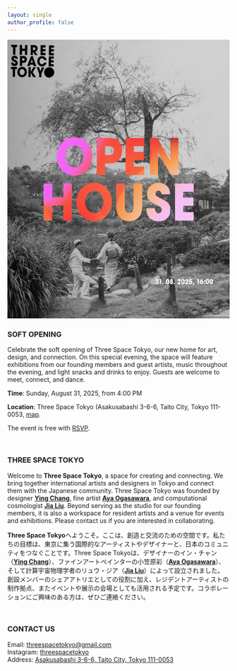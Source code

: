 ```yaml
---
layout: single
author_profile: false
---
```



<p align="center">
  <img src="/assets/open1.jpg" />
</p>

### SOFT OPENING

Celebrate the soft opening of Three Space Tokyo, our new home for art, design, and connection. On this special evening, the space will feature exhibitions from our founding members and guest artists, music throughout the evening, and light snacks and drinks to enjoy. Guests are welcome to meet, connect, and dance.

**Time**: Sunday, August 31, 2025, from 4:00 PM

**Location**: Three Space Tokyo (Asakusabashi 3-6-6, Taito City, Tokyo 111-0053, [map](https://maps.app.goo.gl/U6qfJWBaE5sk5ypv9).

The event is free with [RSVP](https://forms.gle/wFEJjbw8nyotrvqBA).

<br>

### THREE SPACE TOKYO

Welcome to **Three Space Tokyo**, a space for creating and connecting. We bring together international artists and designers in Tokyo and connect them with the Japanese community. Three Space Tokyo was founded by designer [**Ying Chang**](https://www.yingchang.co.uk/), fine artist [**Aya Ogasawara**](https://www.ayaogas.com/), and computational cosmologist [**Jia Liu**](https://liuxx479.github.io/). Beyond serving as the studio for our founding members, it is also a workspace for resident artists and a venue for events and exhibitions. Please contact us if you are interested in collaborating.


**Three Space Tokyo**へようこそ。ここは、創造と交流のための空間です。私たちの目標は、東京に集う国際的なアーティストやデザイナーと、日本のコミュニティをつなぐことです。Three Space Tokyoは、デザイナーのイン・チャン（[**Ying Chang**](https://www.yingchang.co.uk/)）、ファインアートペインターの小笠原彩（[**Aya Ogasawara**](https://www.ayaogas.com/)）、そして計算宇宙物理学者のリュウ・ジア（[**Jia Liu**](https://liuxx479.github.io/)）によって設立されました。創設メンバーのシェアアトリエとしての役割に加え、レジデントアーティストの制作拠点、またイベントや展示の会場としても活用される予定です。コラボレーションにご興味のある方は、ぜひご連絡ください。

<!---
<p align="center">
<img src="/assets/paintinglogo.jpg" width="600"/>
</p>

*Painting credit: "Her Tiny Equilibrium" by Aya Ogasawara (oil and egg tempera on canvas, 2023)*
-->

<br>

### CONTACT US
Email: [threespacetokyo@gmail.com](mailto:threespacetokyo@gmail.com)  
Instagram: [threespacetokyo](https://www.instagram.com/threespacetokyo/)  
Address: [Asakusabashi 3-6-6, Taito City, Tokyo 111-0053](https://maps.app.goo.gl/U6qfJWBaE5sk5ypv9)  
